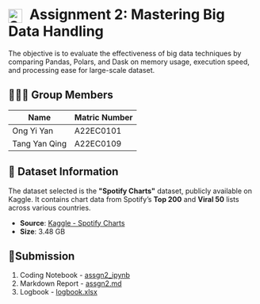 
# <img src="https://cdn-icons-png.flaticon.com/512/174/174872.png" alt="Spotify Logo" width="28" height="28" style="vertical-align: middle; margin-right: 8px;"> Assignment 2: Mastering Big Data Handling

The objective is to evaluate the effectiveness of big data techniques by comparing Pandas, Polars, and Dask on memory usage, execution speed, and processing ease for large-scale dataset.

## 🧑‍🤝‍🧑 Group Members

| Name                      | Matric Number     |
|---------------------------|----------------|
| Ong Yi Yan                | A22EC0101 |
| Tang Yan Qing             | A22EC0109  |


## 📁 Dataset Information
The dataset selected is the **"Spotify Charts"** dataset, publicly available on Kaggle. It contains chart data from Spotify’s **Top 200** and **Viral 50** lists across various countries.
- **Source**: [Kaggle - Spotify Charts](https://www.kaggle.com/datasets/dhruvildave/spotify-charts)  
- **Size**: 3.48 GB   

## 📄Submission

 1. Coding Notebook - [assgn2_ipynb](ddd)
 2. Markdown Report - [assgn2.md](d)
 3. Logbook - [logbook.xlsx](https://docs.google.com/spreadsheets/d/1E3WyV4PseVbFPOS1t36WH6hAEeOAE8Bnq5QlmB9yVeY/edit?gid=0#gid=0)

